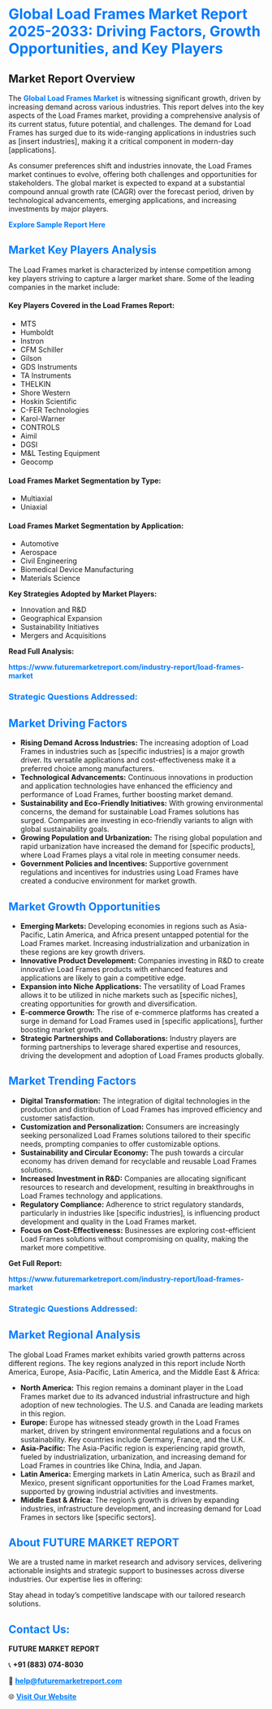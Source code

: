 <h1 style="color: #007BFF;">Global Load Frames Market Report 2025-2033: Driving Factors, Growth Opportunities, and Key Players</h1>

<section id="overview">
<h2>Market Report Overview</h2>
<p>The <a href="https://www.futuremarketreport.com/industry-report/load-frames-market" style="color: #007BFF; text-decoration: none;"><strong>Global Load Frames Market</strong></a> is witnessing significant growth, driven by increasing demand across various industries. This report delves into the key aspects of the Load Frames market, providing a comprehensive analysis of its current status, future potential, and challenges. The demand for Load Frames has surged due to its wide-ranging applications in industries such as [insert industries], making it a critical component in modern-day [applications].</p>
<p>As consumer preferences shift and industries innovate, the Load Frames market continues to evolve, offering both challenges and opportunities for stakeholders. The global market is expected to expand at a substantial compound annual growth rate (CAGR) over the forecast period, driven by technological advancements, emerging applications, and increasing investments by major players.</p>
</section>

<section id="overview">
<p><a href="https://www.futuremarketreport.com/request-sample/reportId=92197" style="color: #007BFF; text-decoration: none;"><strong>Explore Sample Report Here</strong></a></p>
</section>

<section id="key-players">
<h2 style="color: #007BFF;">Market Key Players Analysis</h2>
<p>The Load Frames market is characterized by intense competition among key players striving to capture a larger market share. Some of the leading companies in the market include:</p>
<h4>Key Players Covered in the Load Frames Report:</h4>
<ul><li>MTS</li><li>Humboldt</li><li>Instron</li><li>CFM Schiller</li><li>Gilson</li><li>GDS Instruments</li><li>TA Instruments</li><li>THELKIN</li><li>Shore Western</li><li>Hoskin Scientific</li><li>C-FER Technologies</li><li>Karol-Warner</li><li>CONTROLS</li><li>Aimil</li><li>DGSI</li><li>M&amp;L Testing Equipment</li><li>Geocomp</li></ul>
<h4>Load Frames Market Segmentation by Type:</h4>
<ul><li>Multiaxial</li><li>Uniaxial</li></ul>

<h4>Load Frames Market Segmentation by Application:</h4>
<ul><li>Automotive</li><li>Aerospace</li><li>Civil Engineering</li><li>Biomedical Device Manufacturing</li><li>Materials Science</li></ul>
<p><strong>Key Strategies Adopted by Market Players:</strong></p>
<ul>
<li>Innovation and R&D</li>
<li>Geographical Expansion</li>
<li>Sustainability Initiatives</li>
<li>Mergers and Acquisitions</li>
</ul>
</section>

<section>
<p><strong>Read Full Analysis: </strong></p><a href="https://www.futuremarketreport.com/industry-report/load-frames-market" style="color: #007BFF; text-decoration: none;"><strong>https://www.futuremarketreport.com/industry-report/load-frames-market</strong></a>
<h3 style="color: #007BFF;">Strategic Questions Addressed:</h3>
</section>

<section id="driving-factors">
<h2 style="color: #007BFF;">Market Driving Factors</h2>
<ul>
<li><strong>Rising Demand Across Industries:</strong> The increasing adoption of Load Frames in industries such as [specific industries] is a major growth driver. Its versatile applications and cost-effectiveness make it a preferred choice among manufacturers.</li>
<li><strong>Technological Advancements:</strong> Continuous innovations in production and application technologies have enhanced the efficiency and performance of Load Frames, further boosting market demand.</li>
<li><strong>Sustainability and Eco-Friendly Initiatives:</strong> With growing environmental concerns, the demand for sustainable Load Frames solutions has surged. Companies are investing in eco-friendly variants to align with global sustainability goals.</li>
<li><strong>Growing Population and Urbanization:</strong> The rising global population and rapid urbanization have increased the demand for [specific products], where Load Frames plays a vital role in meeting consumer needs.</li>
<li><strong>Government Policies and Incentives:</strong> Supportive government regulations and incentives for industries using Load Frames have created a conducive environment for market growth.</li>
</ul>
</section>

<section id="growth-opportunities">
<h2 style="color: #007BFF;">Market Growth Opportunities</h2>
<ul>
<li><strong>Emerging Markets:</strong> Developing economies in regions such as Asia-Pacific, Latin America, and Africa present untapped potential for the Load Frames market. Increasing industrialization and urbanization in these regions are key growth drivers.</li>
<li><strong>Innovative Product Development:</strong> Companies investing in R&D to create innovative Load Frames products with enhanced features and applications are likely to gain a competitive edge.</li>
<li><strong>Expansion into Niche Applications:</strong> The versatility of Load Frames allows it to be utilized in niche markets such as [specific niches], creating opportunities for growth and diversification.</li>
<li><strong>E-commerce Growth:</strong> The rise of e-commerce platforms has created a surge in demand for Load Frames used in [specific applications], further boosting market growth.</li>
<li><strong>Strategic Partnerships and Collaborations:</strong> Industry players are forming partnerships to leverage shared expertise and resources, driving the development and adoption of Load Frames products globally.</li>
</ul>
</section>

<section id="trending-factors">
<h2 style="color: #007BFF;">Market Trending Factors</h2>
<ul>
<li><strong>Digital Transformation:</strong> The integration of digital technologies in the production and distribution of Load Frames has improved efficiency and customer satisfaction.</li>
<li><strong>Customization and Personalization:</strong> Consumers are increasingly seeking personalized Load Frames solutions tailored to their specific needs, prompting companies to offer customizable options.</li>
<li><strong>Sustainability and Circular Economy:</strong> The push towards a circular economy has driven demand for recyclable and reusable Load Frames solutions.</li>
<li><strong>Increased Investment in R&D:</strong> Companies are allocating significant resources to research and development, resulting in breakthroughs in Load Frames technology and applications.</li>
<li><strong>Regulatory Compliance:</strong> Adherence to strict regulatory standards, particularly in industries like [specific industries], is influencing product development and quality in the Load Frames market.</li>
<li><strong>Focus on Cost-Effectiveness:</strong> Businesses are exploring cost-efficient Load Frames solutions without compromising on quality, making the market more competitive.</li>
</ul>
</section>

<section>
<p><strong>Get Full Report: </strong></p><a href="https://www.futuremarketreport.com/industry-report/load-frames-market" style="color: #007BFF; text-decoration: none;"><strong>https://www.futuremarketreport.com/industry-report/load-frames-market</strong></a>
<h3 style="color: #007BFF;">Strategic Questions Addressed:</h3>
</section>


<section id="regional-analysis">
<h2 style="color: #007BFF;">Market Regional Analysis</h2>
<p>The global Load Frames market exhibits varied growth patterns across different regions. The key regions analyzed in this report include North America, Europe, Asia-Pacific, Latin America, and the Middle East & Africa:</p>
<ul>
<li><strong>North America:</strong> This region remains a dominant player in the Load Frames market due to its advanced industrial infrastructure and high adoption of new technologies. The U.S. and Canada are leading markets in this region.</li>
<li><strong>Europe:</strong> Europe has witnessed steady growth in the Load Frames market, driven by stringent environmental regulations and a focus on sustainability. Key countries include Germany, France, and the U.K.</li>
<li><strong>Asia-Pacific:</strong> The Asia-Pacific region is experiencing rapid growth, fueled by industrialization, urbanization, and increasing demand for Load Frames in countries like China, India, and Japan.</li>
<li><strong>Latin America:</strong> Emerging markets in Latin America, such as Brazil and Mexico, present significant opportunities for the Load Frames market, supported by growing industrial activities and investments.</li>
<li><strong>Middle East & Africa:</strong> The region’s growth is driven by expanding industries, infrastructure development, and increasing demand for Load Frames in sectors like [specific sectors].</li>
</ul>
</section>

<footer>
<h2 style="color: #007BFF;">About FUTURE MARKET REPORT</h2>
<p>We are a trusted name in market research and advisory services, delivering actionable insights and strategic support to businesses across diverse industries. Our expertise lies in offering:</p>

<p>Stay ahead in today’s competitive landscape with our tailored research solutions.</p>

<h2 style="color: #007BFF;">Contact Us:</h2>
<p><strong>FUTURE MARKET REPORT</strong></p>
<p>📞 <strong>+91 (883) 074-8030</strong></p>
<p>📧 <strong><a href="mailto:help@futuremarketreport.com" style="color: #007BFF;">help@futuremarketreport.com</a></strong></p>
<p>🌐 <strong><a href="https://www.futuremarketreport.com/" style="color: #007BFF;">Visit Our Website</a></strong></p>
</footer>